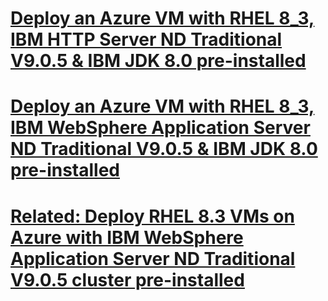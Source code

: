 # [Deploy an Azure VM with RHEL 8_3, IBM HTTP Server ND Traditional V9.0.5 & IBM JDK 8.0 pre-installed](/ihs)
# [Deploy an Azure VM with RHEL 8_3, IBM WebSphere Application Server ND Traditional V9.0.5 & IBM JDK 8.0 pre-installed](/twas-nd)
# [Related: Deploy RHEL 8.3 VMs on Azure with IBM WebSphere Application Server ND Traditional V9.0.5 cluster pre-installed](https://github.com/WASdev/azure.websphere-traditional.cluster)
